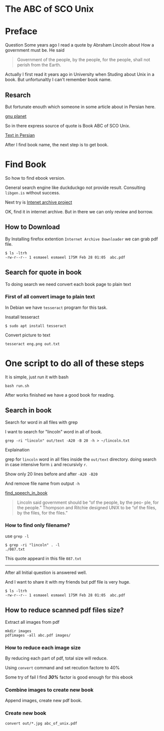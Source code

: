 # **The ABC of SCO Unix**

# Preface

Question
Some years ago I read a quote by Abraham Lincoln about How a government must be.
He said

> Government of the people, by the people, for the people, shall not perish from the Earth.

Actually I first read it years ago in University when Studing about Unix in a book.
But unfortunaltly I can't remember book name.

## Resarch

But fortunate enouth which someone in some article about in Persian here.

[gnu planet](https://planet.sito.ir/%DA%86%DB%8C%D8%B2%D9%87%D8%A7%DB%8C%DB%8C-%DA%A9%D9%87-%D8%A8%D8%A7%DB%8C%D8%AF-%D8%A8%D8%AF%D8%A7%D9%86%DB%8C%D8%AF/)

So in there express source of quote is Book ABC of SCO Unix.

[Text in Persian](persian_source.md)

After I find book name, the next step is to get book.

# Find Book

So how to find ebook version.

General search engine like duckduckgo not provide result.
Consulting ```libgen.is``` without success.

Next try is [Intenet archive project](https://archive.org/)

OK, find it in internet archive. But in there we can only review and borrow.

## How to Download 

By Installing firefox extention `Internet Archive Downloader`
we can grab pdf file.

```
$ ls -ltrh
-rw-r--r-- 1 esmaeel esmaeel 175M Feb 28 01:05  abc.pdf
```

## Search for quote in book

To doing search we need convert each book page to plain text

### First of all convert image to plain text

In Debian we have `tesseract` program for this task.

Insatall tesseract

```
$ sudo apt install tesseract
```

Convert picture to text

```
tesseract eng.png out.txt
```

# One script to do all of these steps

It is simple, just run it with bash

```
bash run.sh
```

After works finished we have a good book for reading.

## Search in book 

Search for word in all files with grep

I want to search for "lincoln" word in all of book.

```
grep -ri "lincoln" out/text -A20 -B 20 -h > ~/lincoln.txt
```

Explaination

grep for `lincoln` word in all files inside the `out/text` directory. doing search in case intensive form `i` and recursivly `r`.

Show only 20 lines before and after `-A20 -B20`

And remove file name from output `-h`

[find_speech_in_book](lincoln.txt)


> Lincoln said government should be “of the people, by the peo-
> ple, for the people.” Thompson and Ritchie designed UNIX to be “of
> the files, by the files, for the files.”

### How to find only filename?
use `grep -l`

```
$ grep -ri "lincoln" . -l
./087.txt
```

This quote appeard in this file `087.txt`

---

After all 
Initial question is answered well.

And I want to share it with my friends but pdf file is very huge.

```
$ ls -ltrh
-rw-r--r-- 1 esmaeel esmaeel 175M Feb 28 01:05  abc.pdf
```

## How to reduce scanned pdf files size?

Extract all images from pdf

```
mkdir images
pdfimages -all abc.pdf images/
```

### How to reduce each image size

By reducing each part of pdf, total size will reduce.

Using `convert` command and set recution factore to 40%

Some try of fail I find ***30%*** factor is good enough for this ebook

### Combine images to create new book

Append images, create new pdf book.

### Create new book 

```
convert out/*.jpg abc_of_unix.pdf
```
